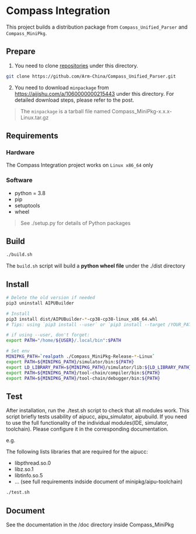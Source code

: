 # Compass Integration

This project builds a distribution package from `Compass_Unified_Parser` and `Compass_MiniPkg`.

## Prepare

1. You need to clone [repositories](https://github.com/Arm-China) under this directory.

```bash
git clone https://github.com/Arm-China/Compass_Unified_Parser.git
```

2. You need to download `minpackage` from <https://aijishu.com/a/1060000000215443> under this directory. For detailed download steps, please refer to the post.

> The `minpackage` is a tarball file named Compass_MiniPkg-x.x.x-Linux.tar.gz

## Requirements

### Hardware

The Compass Integration project works on ``Linux x86_64`` only

### Software

* python = 3.8
* pip
* setuptools
* wheel

> See ./setup.py for details of Python packages

## Build

```bash
./build.sh
```

The `build.sh` script will build a **python wheel file** under the ./dist directory

## Install

```bash
# Delete the old version if needed
pip3 uninstall AIPUBuilder

# Install
pip3 install dist/AIPUBuilder-*-cp38-cp38-linux_x86_64.whl
# Tips: using `pip3 install --user` or `pip3 install --target /YOUR_PATH` if your don't have root premission

# if using --user, don't forget:
export PATH="/home/${USER}/.local/bin":$PATH

# Set env
MINIPKG_PATH=`realpath ./Compass_MiniPkg-Release-*-Linux`
export PATH=${MINIPKG_PATH}/simulator/bin:${PATH}
export LD_LIBRARY_PATH=${MINIPKG_PATH}/simulator/lib:${LD_LIBRARY_PATH}
export PATH=${MINIPKG_PATH}/tool-chain/compiler/bin:${PATH}
export PATH=${MINIPKG_PATH}/tool-chain/debugger/bin:${PATH}
```

## Test

After installation, run the ./test.sh script to check that all modules work. This script briefly tests usability of aipucc, aipu_simulator, aipubuild. If you need to use the full functionality of the individual modules(IDE, simulator, toolchain). Please configure it in the corresponding documentation.

e.g.

The following lists libraries that are required for the aipucc:

* libpthread.so.0
* libz.so.1
* libtinfo.so.5
* ... (see full requirements indside document of minipkg/aipu-toolchain)

```bash
./test.sh
```

## Document

See the documentation in the /doc directory inside Compass_MiniPkg
